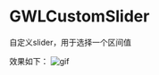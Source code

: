 # GWLCustomSlider
自定义slider，用于选择一个区间值

效果如下：
![gif](https://github.com/gaowanli/GWLCustomSlider/blob/master/1.gif)
